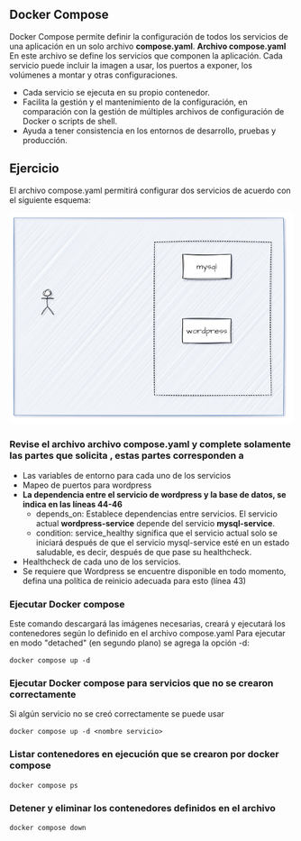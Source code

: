 ## Docker Compose

Docker Compose permite definir la configuración de todos los servicios de una aplicación en un solo archivo **compose.yaml**.
**Archivo compose.yaml**
En este archivo  se define los servicios que componen la aplicación. 
Cada servicio puede incluir la imagen a usar, los puertos a exponer, los volúmenes a montar y otras configuraciones.
- Cada servicio se ejecuta en su propio contenedor. 
- Facilita la gestión y el mantenimiento de la configuración, en comparación con la gestión de múltiples archivos de configuración de Docker o scripts de shell. 
- Ayuda a tener consistencia en los entornos de desarrollo, pruebas y producción.


## Ejercicio
El archivo compose.yaml permitirá configurar dos servicios de acuerdo con el siguiente esquema:

![Escenario docker compose](escenario-docker-compose.png)

### Revise el archivo archivo compose.yaml y complete solamente las partes que solicita <valor>, estas partes corresponden a
- Las variables de entorno para cada uno de los servicios
- Mapeo de puertos para wordpress 
- **La dependencia entre el servicio de wordpress y la base de datos, se indica en las líneas 44-46**
  - depends_on: Establece dependencias entre servicios. El servicio actual **wordpress-service** depende del servicio **mysql-service**.
  - condition: service_healthy significa que el servicio actual solo se iniciará después de que el servicio mysql-service esté en un estado saludable, es decir, después de que pase su healthcheck.
- Healthcheck de cada uno de los servicios.
- Se requiere que Wordpress se encuentre disponible en todo momento, defina una política de reinicio adecuada para esto (línea 43)

### Ejecutar Docker compose
Este comando descargará las imágenes necesarias, creará y ejecutará los contenedores según lo definido en el archivo compose.yaml
Para ejecutar en modo "detached" (en segundo plano) se agrega la opción -d:
```
docker compose up -d
```

### Ejecutar Docker compose para servicios que no se crearon correctamente
Si algún servicio no se creó correctamente se puede usar
```
docker compose up -d <nombre servicio>
```

### Listar contenedores en ejecución que se crearon por docker compose
```
docker compose ps
```

### Detener y eliminar los contenedores definidos en el archivo
```
docker compose down
```